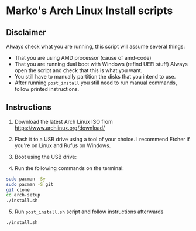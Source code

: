 # Marko's Arch Linux Install scripts

## Disclaimer

Always check what you are running, this script will assume several things:
* That you are using AMD processor (cause of amd-code)
* That you are running dual boot with Windows (refind UEFI stuff)
Always open the script and check that this is what you want.
* You still have to manually partition the disks that you intend to use.
* After running `post_install` you still need to run manual commands, follow printed instructions.

## Instructions

1. Download the latest Arch Linux ISO from https://www.archlinux.org/download/

2. Flash it to a USB drive using a tool of your choice. I recommend Etcher if you're on Linux and Rufus on Windows.

3. Boot using the USB drive:

4. Run the following commands on the terminal:
```bash
sudo pacman -Sy
sudo pacman -S git
git clone 
cd arch-setup
./install.sh
```

5. Run `post_install.sh` script and follow instructions afterwards

```bash
./install.sh
```
